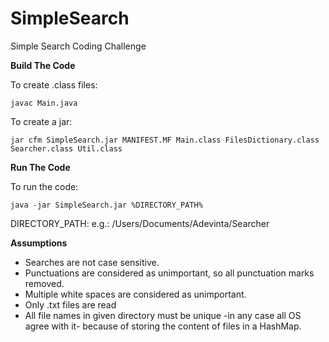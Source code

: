 # SimpleSearch
Simple Search Coding Challenge

**Build The Code**

To create .class files:

`javac Main.java`

To create a jar:

`jar cfm SimpleSearch.jar MANIFEST.MF Main.class FilesDictionary.class Searcher.class Util.class`

**Run The Code**

To run the code:

`java -jar SimpleSearch.jar %DIRECTORY_PATH%`

DIRECTORY_PATH: e.g.: /Users/Documents/Adevinta/Searcher


**Assumptions**
* Searches are not case sensitive.
* Punctuations are considered as unimportant, so all punctuation marks removed.
* Multiple white spaces are considered as unimportant.
* Only .txt files are read
* All file names in given directory must be unique 
  -in any case all OS agree with it- because of storing the content of files in a HashMap.




